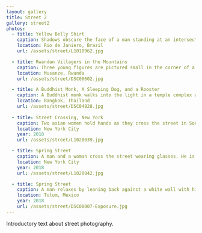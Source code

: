 ```yaml
---
layout: gallery
title: Street 2
gallery: street2
photos:
  - title: Yellow Belly Shirt
    caption: Shadows obscure the face of a man standing at an intersection wearing a yellow shirt and yellow shorts holding a cane. His shirt is raised over his belly. In the foreground a sanitation worker with an orange shirt and an orange hat passes by, her face is obscured in shadow as well.
    location: Rio de Janiero, Brazil
    url: /assets/street/L1010962.jpg

  - title: Rwandan Villagers in the Mountains
    caption: Three young figures are pictured small in the corner of a scene amongst green fields and primitive homes on a hllside. Dark clouds hang overhead.
    location: Musanze, Rwanda
    url: /assets/street/DSC00602.jpg

  - title: A Buddhist Monk, A Sleeping Dog, and a Rooster
    caption: A Buddhist monk walks into the light in a temple complex while a dog sleeps on the ground nearby and a rooster passes.
    location: Bangkok, Thailand
    url: /assets/street/DSC04828.jpg
    
  - title: Street Crossing, New York
    caption: Two asian women hold hands as they cross the street in SoHo.
    location: New York City
    year: 2018
    url: /assets/street/L1020039.jpg

  - title: Spring Street
    caption: A man and a woman cross the street wearing glasses. He is wearing white, she is wearing black. He also has reading glasses hanging from the collar of his shirt.
    location: New York City
    year: 2018
    url: /assets/street/L1020042.jpg

  - title: Spring Street
    caption: A man relaxes by leaning back against a white wall with his eyes closed. On the concrete in front of him are various chairs.
    location: Tulum, Mexico
    year: 2018
    url: /assets/street/DSC00007-Exposure.jpg
---
```

<p>Introductory text about street photography.</p>